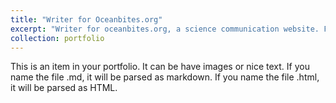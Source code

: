 ```yaml
---
title: "Writer for Oceanbites.org"
excerpt: "Writer for oceanbites.org, a science communication website. Find my posts (here)[https://oceanbites.org/author/ssetta/]. <br/><img src='/images/500x300.png'>"
collection: portfolio
---
```


This is an item in your portfolio. It can be have images or nice text. If you name the file .md, it will be parsed as markdown. If you name the file .html, it will be parsed as HTML. 

